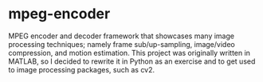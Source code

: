 # mpeg-encoder
MPEG encoder and decoder framework that showcases many image processing techniques; namely frame sub/up-sampling,  image/video compression, and motion estimation. This project
was originally written in MATLAB, so I decided to rewrite it in Python as an exercise and to get used to image processing packages, such as cv2.
